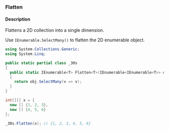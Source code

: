 ### Flatten

#### Description
Flattens a 2D collection into a single dimension.

Use `IEnumerable.SelectMany()` to flatten the 2D enumerable object.

```csharp
using System.Collections.Generic;
using System.Linq;

public static partial class _30s 
{
  public static IEnumerable<T> Flatten<T>(IEnumerable<IEnumerable<T>> obj) 
  {
    return obj.SelectMany(v => v);
  }
}
```

```csharp
int[][] x = {
  new [] {1, 2, 3},
  new [] {4, 5, 6}
};

_30s.Flatten(x); // {1, 2, 3, 4, 5, 6}
```
